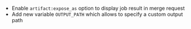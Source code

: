 * Enable `artifact:expose_as` option to display job result in merge request
* Add new variable `OUTPUT_PATH` which allows to specify a custom output path
